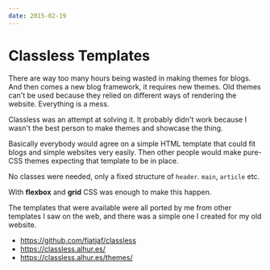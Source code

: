 ```yaml
---
date: 2015-02-19
---
```


# Classless Templates

There are way too many hours being wasted in making themes for blogs. And then comes a new blog framework, it requires new themes. Old themes can't be used because they relied on different ways of rendering the website. Everything is a mess.

Classless was an attempt at solving it. It probably didn't work because I wasn't the best person to make themes and showcase the thing.

Basically everybody would agree on a simple HTML template that could fit blogs and simple websites very easily. Then other people would make pure-CSS themes expecting that template to be in place.

No classes were needed, only a fixed structure of `header`. `main`, `article` etc.

With **flexbox** and **grid** CSS was enough to make this happen.

The templates that were available were all ported by me from other templates I saw on the web, and there was a simple one I created for my old website.

- <https://github.com/fiatjaf/classless>
- <https://classless.alhur.es/>
- <https://classless.alhur.es/themes/>

